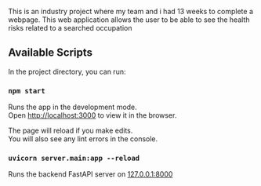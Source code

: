 This is an industry project where my team and i had 13 weeks to complete a webpage.
This web application allows the user to be able to see the health risks related to a searched occupation

## Available Scripts

In the project directory, you can run:

### `npm start`

Runs the app in the development mode.\
Open [http://localhost:3000](http://localhost:3000) to view it in the browser.

The page will reload if you make edits.\
You will also see any lint errors in the console.

### `uvicorn server.main:app --reload`

Runs the backend FastAPI server on [127.0.0.1:8000](127.0.0.1:8000)
